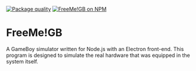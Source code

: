 [![Package quality](https://packagequality.com/shield/freemegb.svg)](https://packagequality.com/#?package=freemegb)
[![FreeMe!GB on NPM](https://img.shields.io/npm/v/freemegb.svg)](https://www.npmjs.com/package/freemegb)
# FreeMe!GB
A GameBoy simulator written for Node.js with an Electron front-end. This program is designed to simulate the real hardware that was equipped in the system itself.

